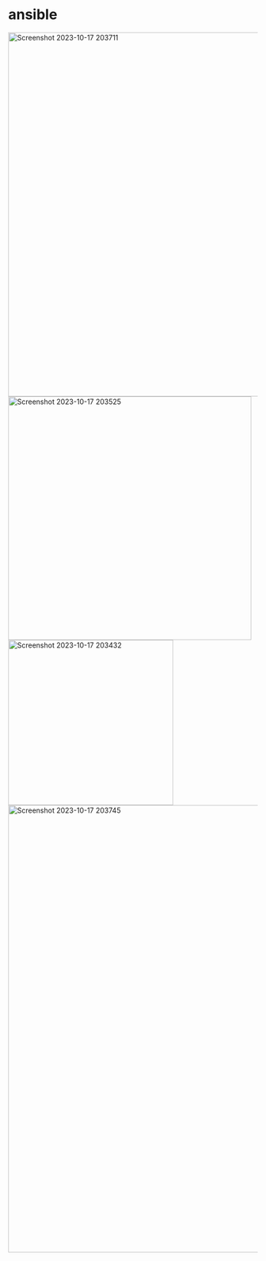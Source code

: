 # ansible
<img width="734" alt="Screenshot 2023-10-17 203711" src="https://github.com/Nidhidevops/ansible/assets/140115299/b3753e6d-bd77-4c0b-a069-5af31a40037a">
<img width="491" alt="Screenshot 2023-10-17 203525" src="https://github.com/Nidhidevops/ansible/assets/140115299/e9a09dd1-2993-430d-b351-93df52f6acb0">
<img width="333" alt="Screenshot 2023-10-17 203432" src="https://github.com/Nidhidevops/ansible/assets/140115299/6d6acb63-1e29-4c80-87f7-e0f0340790a5">
<img width="902" alt="Screenshot 2023-10-17 203745" src="https://github.com/Nidhidevops/ansible/assets/140115299/c4c6238f-b66b-4aaa-b0dc-d3f049382af9">
